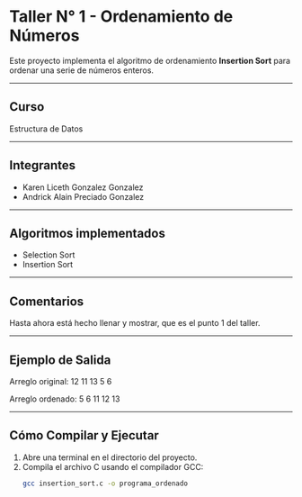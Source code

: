 # Taller N° 1 - Ordenamiento de Números

Este proyecto implementa el algoritmo de ordenamiento **Insertion Sort** para ordenar una serie de números enteros.

---

## Curso

Estructura de Datos

---

## Integrantes

- Karen Liceth Gonzalez Gonzalez  
- Andrick Alain Preciado Gonzalez

---

## Algoritmos implementados

- Selection Sort  
- Insertion Sort

---

## Comentarios

Hasta ahora está hecho llenar y mostrar, que es el punto 1 del taller.

---

## Ejemplo de Salida

Arreglo original: 12 11 13 5 6

Arreglo ordenado: 5 6 11 12 13


---

## Cómo Compilar y Ejecutar

1. Abre una terminal en el directorio del proyecto.  
2. Compila el archivo C usando el compilador GCC:  
   ```bash
   gcc insertion_sort.c -o programa_ordenado